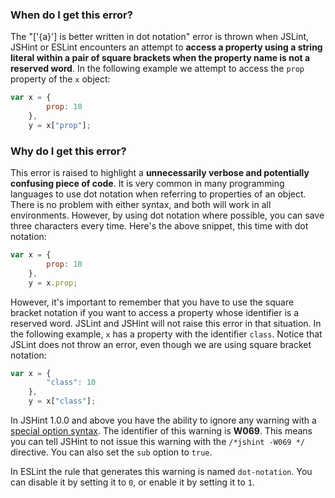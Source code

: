 <!---
{
    "titles": [
        "['{a}'] is better written in dot notation",
        "W069"
    ],
    "slugs": [
        "a-is-better-written-in-dot-notation",
        "w069"
    ],
    "linters": [
        "jslint",
        "jshint",
        "eslint"
    ],
    "author": "jallardice"
}
-->

### When do I get this error?

The "['{a}'] is better written in dot notation" error is thrown when JSLint,
JSHint or ESLint encounters an attempt to **access a property using a string
literal within a pair of square brackets when the property name is not a
reserved word**. In the following example we attempt to access the `prop`
property of the `x` object:

<!---
{
    "linter": "jslint"
}
-->
```javascript
var x = {
        prop: 10
    },
    y = x["prop"];
```

### Why do I get this error?

This error is raised to highlight a **unnecessarily verbose and potentially
confusing piece of code**. It is very common in many programming languages to
use dot notation when referring to properties of an object. There is no problem
with either syntax, and both will work in all environments. However, by using
dot notation where possible, you can save three characters every time. Here's
the above snippet, this time with dot notation:

<!---
{
    "linter": "jslint"
}
-->
```javascript
var x = {
        prop: 10
    },
    y = x.prop;
```

However, it's important to remember that you have to use the square bracket
notation if you want to access a property whose identifier is a reserved word.
JSLint and JSHint will not raise this error in that situation. In the following
example, `x` has a property with the identifier `class`. Notice that JSLint does
not throw an error, even though we are using square bracket notation:

<!---
{
    "linter": "jslint"
}
-->
```javascript
var x = {
        "class": 10
    },
    y = x["class"];
```

In JSHint 1.0.0 and above you have the ability to ignore any warning with a
[special option syntax][jshintopts]. The identifier of this warning is **W069**.
This means you can tell JSHint to not issue this warning with the `/*jshint
-W069 */` directive. You can also set the `sub` option to `true`.

In ESLint the rule that generates this warning is named `dot-notation`. You can
disable it by setting it to `0`, or enable it by setting it to `1`.

[jshintopts]: http://jshint.com/docs/#options
